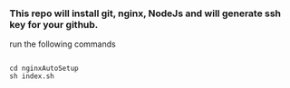 ### This repo will install git, nginx, NodeJs and will generate ssh key for your github.

run the following commands

<code>
cd nginxAutoSetup
sh index.sh

</code>